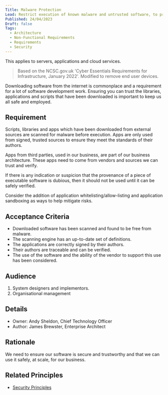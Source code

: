 ```yaml
---
Title: Malware Protection
Lead: Restrict execution of known malware and untrusted software, to prevent harmful code from causing damage or accessing sensitive data.
Published: 24/04/2023
Draft: false
Tags:
  - Architecture
  - Non-Functional Requirements
  - Requirements
  - Security
---
```

This applies to servers, applications and cloud services.

> Based on the NCSC.gov.uk 'Cyber Essentials Requirements for Infrastructure, January 2022'. Modified to remove end user devices.

Downloading software from the internet is commonplace and a requirement for a lot of software development work. Ensuring you can trust the libraries, applications and scripts that have been downloaded is important to keep us all safe and employed.

## Requirement

Scripts, libraries and apps which have been downloaded from external sources are scanned for malware before execution. Apps are only used from signed, trusted sources to ensure they meet the standards of their authors.

Apps from third parties, used in our business, are part of our business architecture. These apps need to come from vendors and sources we can trust and verify.

If there is any indication or suspicion that the provenance of a piece of executable software is dubious, then it should not be used until it can be safely verified.

Consider the addition of application whitelisting/allow-listing and application sandboxing as ways to help mitigate risks.

## Acceptance Criteria

* Downloaded software has been scanned and found to be free from malware.
* The scanning engine has an up-to-date set of definitions.
* The applications are correctly signed by their authors.
* Their authors are traceable and can be verified.
* The use of the software and the ability of the vendor to support this use has been considered.

## Audience

  1. System designers and implementors.
  2. Organisational management

## Details

* Owner: Andy Sheldon, Chief Technology Officer
* Author: James Brewster, Enterprise Architect

## Rationale

We need to ensure our software is secure and trustworthy and that we can use it safely, at scale, for our business.

## Related Principles

* [Security Principles](xref:security-principles)
